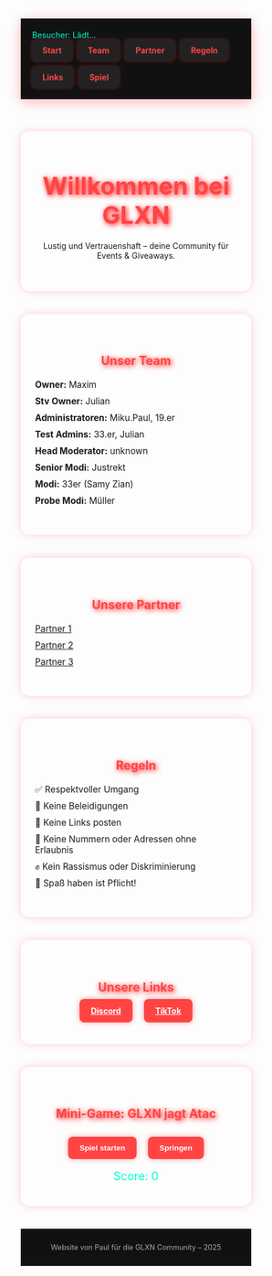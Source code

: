 <!DOCTYPE html>
<html lang="de">
<head>
  <meta charset="UTF-8" />
  <meta name="viewport" content="width=device-width, initial-scale=1" />
  <title>GLXN Community</title>
  <link href="https://fonts.googleapis.com/css2?family=Orbitron:wght@600&display=swap" rel="stylesheet">
  <style>
    * {
      box-sizing: border-box;
    }

    body {
      margin: 0;
      font-family: 'Orbitron', sans-serif;
      background: linear-gradient(120deg, #0f0f0f, #1a1a1a);
      color: #fff;
    }

    header {
      background-color: #111;
      padding: 20px;
      display: flex;
      justify-content: space-between;
      align-items: center;
      flex-wrap: wrap;
      box-shadow: 0 4px 20px rgba(255, 0, 0, 0.3);
    }

    .counter {
      color: #00ffcc;
      font-size: 1em;
    }

    .nav {
      display: flex;
      flex-wrap: wrap;
      gap: 10px;
    }

    .nav a {
      background-color: #222;
      color: #ff4444;
      padding: 10px 18px;
      border-radius: 6px;
      text-decoration: none;
      font-weight: bold;
      transition: 0.3s ease;
      box-shadow: 0 0 6px rgba(255, 68, 68, 0.4);
    }

    .nav a:hover {
      background-color: #ff4444;
      color: #fff;
      box-shadow: 0 0 10px #ff4444;
    }

    .section {
      padding: 40px 25px;
      max-width: 900px;
      margin: 40px auto;
      background: rgba(255, 255, 255, 0.05);
      border-radius: 15px;
      box-shadow: 0 0 15px rgba(255, 0, 0, 0.2);
    }

    h1, h2 {
      color: #ff4444;
      text-align: center;
      margin-bottom: 20px;
      text-shadow: 2px 2px 10px #ff0000;
    }

    h1 {
      font-size: 3em;
      margin-top: 30px;
    }

    ul {
      list-style: none;
      padding: 0;
      margin: 0;
    }

    li {
      margin: 10px 0;
      font-size: 1.1em;
    }

    .btn {
      padding: 12px 20px;
      background-color: #ff4444;
      color: #fff;
      border: none;
      border-radius: 8px;
      font-weight: bold;
      cursor: pointer;
      margin: 8px;
      transition: 0.3s ease;
      box-shadow: 0 0 10px rgba(255, 68, 68, 0.5);
    }

    .btn:hover {
      background-color: #cc0000;
      box-shadow: 0 0 15px #ff4444;
    }

    #gameCanvas {
      display: none;
      background-color: #000;
      margin: 20px auto;
      border: 3px solid #ff0000;
    }

    #scoreDisplay {
      text-align: center;
      font-size: 20px;
      color: #00ffcc;
      margin-top: 10px;
    }

    footer {
      text-align: center;
      padding: 25px;
      color: #aaa;
      background-color: #111;
      font-size: 0.9em;
    }

    .btn-group {
      text-align: center;
      margin-bottom: 10px;
    }
  </style>
</head>
<body>

  <header>
    <div class="counter">Besucher: <span id="counterValue">Lädt...</span></div>
    <nav class="nav">
      <a href="#home">Start</a>
      <a href="#team">Team</a>
      <a href="#partner">Partner</a>
      <a href="#regeln">Regeln</a>
      <a href="#links">Links</a>
      <a href="#spiel">Spiel</a>
    </nav>
  </header>

  <div id="home" class="section">
    <h1>Willkommen bei GLXN</h1>
    <p style="text-align:center;">Lustig und Vertrauenshaft – deine Community für Events & Giveaways.</p>
  </div>

  <div id="team" class="section">
    <h2>Unser Team</h2>
    <ul>
      <li><strong>Owner:</strong> Maxim</li>
      <li><strong>Stv Owner:</strong> Julian</li>
      <li><strong>Administratoren:</strong> Miku.Paul, 19.er</li>
      <li><strong>Test Admins:</strong> 33.er, Julian</li>
      <li><strong>Head Moderator:</strong> unknown</li>
      <li><strong>Senior Modi:</strong> Justrekt</li>
      <li><strong>Modi:</strong> 33er (Samy Zian)</li>
      <li><strong>Probe Modi:</strong> Müller</li>
    </ul>
  </div>

  <div id="partner" class="section">
    <h2>Unsere Partner</h2>
    <ul>
      <li><a href="https://discord.gg/zmtlabs" target="_blank">Partner 1</a></li>
      <li><a href="https://discord.gg/SZRmRXBJdw" target="_blank">Partner 2</a></li>
      <li><a href="https://discord.gg/g4cgu9jUPr" target="_blank">Partner 3</a></li>
    </ul>
  </div>

  <div id="regeln" class="section">
    <h2>Regeln</h2>
    <ul>
      <li>✅ Respektvoller Umgang</li>
      <li>🚫 Keine Beleidigungen</li>
      <li>🔗 Keine Links posten</li>
      <li>📵 Keine Nummern oder Adressen ohne Erlaubnis</li>
      <li>✊ Kein Rassismus oder Diskriminierung</li>
      <li>🎉 Spaß haben ist Pflicht!</li>
    </ul>
  </div>

  <div id="links" class="section">
    <h2>Unsere Links</h2>
    <div class="btn-group">
      <a href="https://discord.gg/glxn" class="btn" target="_blank">Discord</a>
      <a href="https://www.tiktok.com/@glxn.community" class="btn" target="_blank">TikTok</a>
    </div>
  </div>

  <div id="spiel" class="section">
    <h2>Mini-Game: GLXN jagt Atac</h2>
    <div class="btn-group">
      <button class="btn" onclick="startGame()">Spiel starten</button>
      <button class="btn" onclick="jump()">Springen</button>
    </div>
    <div id="scoreDisplay">Score: 0</div>
    <canvas id="gameCanvas" width="800" height="200"></canvas>
  </div>

  <footer>
    Website von Paul für die GLXN Community – 2025
  </footer>

  <script>
    // Besucherzähler
    fetch('https://api.countapi.xyz/hit/glxn-website-123/visits')
      .then(res => res.json())
      .then(data => document.getElementById('counterValue').textContent = data.value)
      .catch(() => document.getElementById('counterValue').textContent = "nicht verfügbar");

    // Game Variablen
    const canvas = document.getElementById("gameCanvas");
    const ctx = canvas.getContext("2d");

    const bombImage = new Image(); bombImage.src = "https://i.imgur.com/3wLt9i2.png";
    const atacImage = new Image(); atacImage.src = "https://i.imgur.com/k2lxMns.png";
    const poopImage = new Image(); poopImage.src = "https://i.imgur.com/0M7z3Xv.png";

    const jumpSound = new Audio("https://actions.google.com/sounds/v1/cartoon/slide_whistle_to_drum.ogg");
    const hitSound = new Audio("https://actions.google.com/sounds/v1/cartoon/clang_and_wobble.ogg");
    const nukeSound = new Audio("https://actions.google.com/sounds/v1/alarms/nuclear_alarm.ogg");

    let bomb, atac, poops = [], gravity = 0.6, jumpStrength = -12, isJumping = false;
    let score = 0, gameLoop, scoreInterval, poopSpawner;

    function resetGame() {
      bomb = { x: 50, y: 150, width: 30, height: 30, velocityY: 0 };
      atac = { x: 800, y: 150, width: 30, height: 30 };
      poops = [];
      isJumping = false;
      score = 0;
      document.getElementById("scoreDisplay").textContent = "Score: 0";
    }

    function startGame() {
      canvas.style.display = "block";
      resetGame();
      clearInterval(gameLoop);
      clearInterval(scoreInterval);
      clearInterval(poopSpawner);

      gameLoop = setInterval(updateGame, 20);
      scoreInterval = setInterval(() => {
        score++;
        document.getElementById("scoreDisplay").textContent = "Score: " + score;
      }, 500);
      poopSpawner = setInterval(() => {
        poops.push({ x: 800, y: 165, width: 25, height: 15 });
      }, 1500);
    }

    function jump() {
      if (!isJumping) {
        bomb.velocityY = jumpStrength;
        isJumping = true;
        jumpSound.play();
      }
    }

    document.addEventListener("keydown", e => {
      if (e.code === "Space") jump();
    });

    canvas.addEventListener("click", () => jump()); // Touch/Click Support

    function updateGame() {
      ctx.clearRect(0, 0, canvas.width, canvas.height);
      bomb.velocityY += gravity;
      bomb.y += bomb.velocityY;
      if (bomb.y >= 150) {
        bomb.y = 150;
        isJumping = false;
      }

      atac.x -= 5;
      if (atac.x < -30) atac.x = 800;

      poops.forEach(p => p.x -= 6);
      poops = poops.filter(p => p.x > -30);

      ctx.drawImage(bombImage, bomb.x, bomb.y, bomb.width, bomb.height);
      ctx.drawImage(atacImage, atac.x, atac.y, atac.width, atac.height);
      poops.forEach(p => ctx.drawImage(poopImage, p.x, p.y, p.width, p.height));

      for (let p of poops) {
        if (checkCollision(bomb, p)) {
          hitSound.play();
          endGame("💩 Kackhaufen getroffen!");
          return;
        }
      }

      if (checkCollision(bomb, atac)) {
        nukeSound.play();
        endGame("💥 GENUKED BYE GLXN!");
      }
    }

    function checkCollision(a, b) {
      return (
        a.x < b.x + b.width &&
        a.x + a.width > b.x &&
        a.y < b.y + b.height &&
        a.y + a.height > b.y
      );
    }

    function endGame(message) {
      clearInterval(gameLoop);
      clearInterval(scoreInterval);
      clearInterval(poopSpawner);
      alert(message);
    }
  </script>
</body>
</html>
